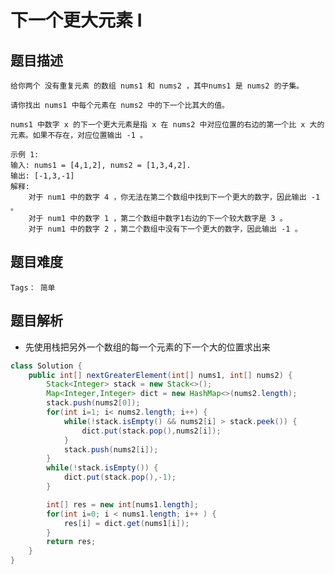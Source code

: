 # 下一个更大元素 I

## 题目描述
    给你两个 没有重复元素 的数组 nums1 和 nums2 ，其中nums1 是 nums2 的子集。

    请你找出 nums1 中每个元素在 nums2 中的下一个比其大的值。

    nums1 中数字 x 的下一个更大元素是指 x 在 nums2 中对应位置的右边的第一个比 x 大的元素。如果不存在，对应位置输出 -1 。

    示例 1:
    输入: nums1 = [4,1,2], nums2 = [1,3,4,2].
    输出: [-1,3,-1]
    解释:
        对于 num1 中的数字 4 ，你无法在第二个数组中找到下一个更大的数字，因此输出 -1 。
        对于 num1 中的数字 1 ，第二个数组中数字1右边的下一个较大数字是 3 。
        对于 num1 中的数字 2 ，第二个数组中没有下一个更大的数字，因此输出 -1 。

## 题目难度
    Tags： 简单

## 题目解析
+ 先使用栈把另外一个数组的每一个元素的下一个大的位置求出来
```java
class Solution {
    public int[] nextGreaterElement(int[] nums1, int[] nums2) {
        Stack<Integer> stack = new Stack<>();
        Map<Integer,Integer> dict = new HashMap<>(nums2.length);
        stack.push(nums2[0]);
        for(int i=1; i< nums2.length; i++) {
            while(!stack.isEmpty() && nums2[i] > stack.peek()) {
                dict.put(stack.pop(),nums2[i]);
            }
            stack.push(nums2[i]);
        }
        while(!stack.isEmpty()) {
            dict.put(stack.pop(),-1);
        }

        int[] res = new int[nums1.length];
        for(int i=0; i < nums1.length; i++ ) {
            res[i] = dict.get(nums1[i]);
        }
        return res;
    }
}
```